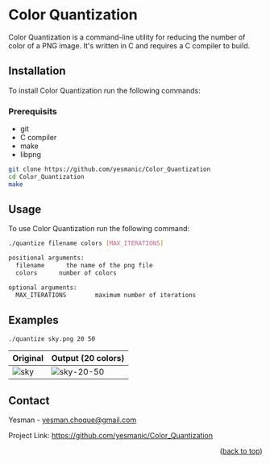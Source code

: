 # Color Quantization
Color Quantization is a command-line utility for reducing the number of color of a PNG image. It's written in C and requires a C compiler to build.

## Installation
To install Color Quantization run the following commands:

### Prerequisits
- git
- C compiler
- make
- libpng

```bash
git clone https://github.com/yesmanic/Color_Quantization
cd Color_Quantization
make
```

## Usage
To use Color Quantization run the following command:
```bash
./quantize filename colors [MAX_ITERATIONS]

positional arguments:
  filename      the name of the png file
  colors      number of colors

optional arguments:
  MAX_ITERATIONS        maximum number of iterations
```

## Examples
```bash
./quantize sky.png 20 50
```

| Original | Output (20 colors) |
|---------|---------|
|![sky](https://user-images.githubusercontent.com/62268626/211026221-92680f05-4c62-4632-8217-d7036ee5d2f0.png)|![sky-20-50](https://user-images.githubusercontent.com/62268626/211026117-5197e007-32b4-4d61-9cf4-7d192afaf5e7.png)|

## Contact
Yesman - yesman.choque@gmail.com

Project Link: https://github.com/yesmanic/Color_Quantization

<p align="right">(<a href="#top">back to top</a>)</p>
